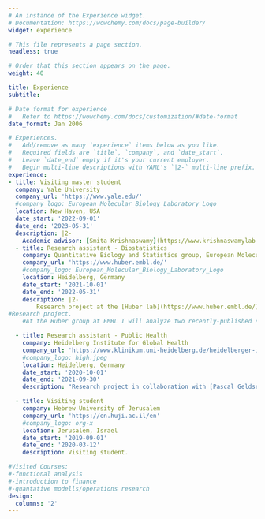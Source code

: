 ```yaml
---
# An instance of the Experience widget.
# Documentation: https://wowchemy.com/docs/page-builder/
widget: experience

# This file represents a page section.
headless: true

# Order that this section appears on the page.
weight: 40

title: Experience
subtitle:

# Date format for experience
#   Refer to https://wowchemy.com/docs/customization/#date-format
date_format: Jan 2006

# Experiences.
#   Add/remove as many `experience` items below as you like.
#   Required fields are `title`, `company`, and `date_start`.
#   Leave `date_end` empty if it's your current employer.
#   Begin multi-line descriptions with YAML's `|2-` multi-line prefix.
experience:
- title: Visiting master student
  company: Yale University
  company_url: 'https://www.yale.edu/'
  #company_logo: European_Molecular_Biology_Laboratory_Logo
  location: New Haven, USA
  date_start: '2022-09-01'
  date_end: '2023-05-31'
  description: |2-
    Academic advisor: [Smita Krishnaswamy](https://www.krishnaswamylab.org/)
  - title: Research assistant - Biostatistics
    company: Quantitative Biology and Statistics group, European Molecular Biology Laboratory
    company_url: 'https://www.huber.embl.de/'
    #company_logo: European_Molecular_Biology_Laboratory_Logo
    location: Heidelberg, Germany
    date_start: '2021-10-01'
    date_end: '2022-05-31'
    description: |2-
        Research project at the [Huber lab](https://www.huber.embl.de/) at [EMBL](https://www.embl.org/). I am extending a multiple testing procedure ([IHW](https://bioconductor.org/packages/release/bioc/html/IHW.html)) to multi-dimensional input data throught the use of random forests.
#Research project.
    #At the Huber group at EMBL I will analyze two recently-published single-cell RNA sequencing algorithms as part of my master thesis.

  - title: Research assistant - Public Health
    company: Heidelberg Institute for Global Health
    company_url: 'https://www.klinikum.uni-heidelberg.de/heidelberger-institut-fuer-global-health/'
    #company_logo: high.jpeg
    location: Heidelberg, Germany
    date_start: '2020-10-01'
    date_end: '2021-09-30'
    description: "Research project in collaboration with [Pascal Geldsetzer](https://profiles.stanford.edu/pascal-geldsetzer) and other researchers at [Stanford University](https://www.stanford.edu/). We are analysing the health disparities attributable to particulate matter exposure between different socio-demographic groups in the United States."

  - title: Visiting student
    company: Hebrew University of Jerusalem
    company_url: 'https://en.huji.ac.il/en'
    #company_logo: org-x
    location: Jerusalem, Israel
    date_start: '2019-09-01'
    date_end: '2020-03-12'
    description: Visiting student.

#Visited Courses:
#-functional analysis
#-introduction to finance
#-quantative modells/operations research
design:
  columns: '2'
---
```

